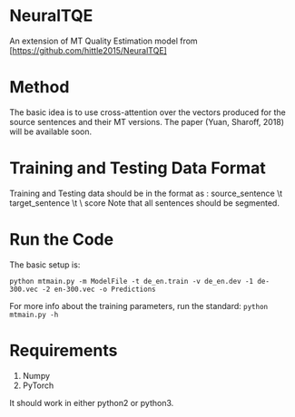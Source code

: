 # NeuralTQE
An extension of MT Quality Estimation model from [https://github.com/hittle2015/NeuralTQE]

# Method
The basic idea is to use cross-attention over the vectors produced for the source sentences and their MT versions. The paper (Yuan, Sharoff, 2018) will be available soon.

# Training and Testing Data Format
Training and Testing data should be in the format as :
source_sentence \t target_sentence \t \ score
Note that all sentences should be segmented.

# Run the Code
The basic setup is:
```
python mtmain.py -m ModelFile -t de_en.train -v de_en.dev -1 de-300.vec -2 en-300.vec -o Predictions
```
For more info about the training parameters, run the standard:
`python mtmain.py -h`

# Requirements
1. Numpy
2. PyTorch

It should work in either python2 or python3.